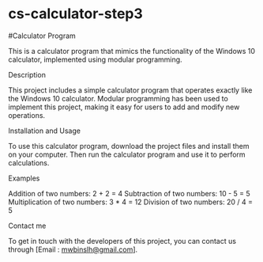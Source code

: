 # cs-calculator-step3
#Calculator Program

This is a calculator program that mimics the functionality of the Windows 10 calculator, implemented using modular programming.

Description

This project includes a simple calculator program that operates exactly like the Windows 10 calculator. Modular programming has been used to implement this project, making it easy for users to add and modify new operations.

Installation and Usage


To use this calculator program, download the project files and install them on your computer. Then run the calculator program and use it to perform calculations.

Examples


Addition of two numbers: 2 + 2 = 4
Subtraction of two numbers: 10 - 5 = 5
Multiplication of two numbers: 3 * 4 = 12
Division of two numbers: 20 / 4 = 5


Contact me

To get in touch with the developers of this project, you can contact us through [Email : mwbinslh@gmail.com].

